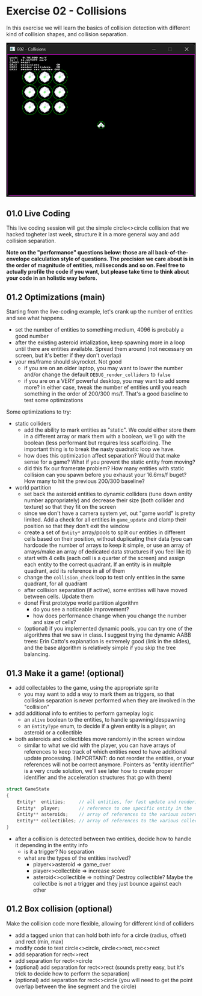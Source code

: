 # Exercise 02 - Collisions
In this exercise we will learn the basics of collision detection with different kind of collision shapes, and collision separation.

![live_coding_result](../media/e02_0.png)


## 01.0 Live Coding
This live coding session will get the simple circle<>circle collision that we hacked togheter last week,
structure it in a more general way and add collision separation.

**Note on the "performance" questions below: those are all back-of-the-envelope calculation style of questions. The precision we care about is in the order of magnitude of entities, milliseconds and so on. Feel free to actually profile the code if you want, but please take time to think about your code in an holistic way before.**

## 01.2 Optimizations (main)
Starting from the live-coding example, let's crank up the number of entities and see what happens.
- set the number of entities to something medium, 4096 is probably a good number
- after the existing asteroid intialization, keep spawning more in a loop until there are entities available.
  Spread them around (not necessary on screen, but it's better if they don't overlap)
- your ms/frame should skyrocket. Not good
	- if you are on an older laptop, you may want to lower the number and/or change the default `DEBUG_render_colliders` to `false`
	- if you are on a VERY powerful desktop, you may want to add some more?
  in either case, tweak the number ef entities until you reach something in the order of 200/300 ms/f. That's a good baseline to test some optimizations

Some optimizations to try:
- static colliders
	- add the ability to mark entities as "static". We could either store them in a different array or mark them with a boolean, we'll go with the boolean (less performant but requires less scaffolding. The important thing is to break the nasty quadratic loop we have.
	- how does this optimization affect separation? Would that make sense for a game? What if you prevent the static entity from moving?
	- did this fix our framerate problem? How many entities with static collision can you spawn before you exhaust your 16.6ms/f buget? How many to hit the previous 200/300 baseline?
- world partition
	- set back the asteroid entities to dynamic colliders (tune down entity number appropriately) and decrease their size (both collider and texture) so that they fit on the screen
	- since we don't have a camera system yet, out "game world" is pretty limited. Add a check for all entities in `game_update` and clamp their position so that they don't exit the window
	- create a set of `Entity*` array/pools to split our entities in different cells based on their position, without duplicating their data (you can hardcode the number of arrays to keep it simple, or use an array of arrays/make an array of dedicated data structures if you feel like it)
	- start with 4 cells (each cell is a quarter of the screen) and assign each entity to the correct quadrant. If an entity is in multple quadrant, add its reference in all of them
	- change the `collision_check` loop to test only entities in the same quadrant, for all quadrant
	- after collision separation (if active), some entities will have moved between cells. Update them
	- done! First prototype world partition algorithm
		- do you see a noticeable improvement?
		- how does performance change when you change the number and size of cells?
	- (optional) if you implemented dynamic pools, you can try one of the algorithms that we saw in class. I suggest trying the dynamic AABB trees: Erin Catto's explanation is extremely good (link in the slides), and the base algorithm is relatively simple if you skip the tree balancing.


## 01.3 Make it a game! (optional)
- add collectables to the game, using the appropriate sprite
	- you may want to add a way to mark them as triggers, so that collision separation is never performed when they are involved in the "collision"
- add additional info to entities to perform gameplay logic
	- an `alive` boolean to the entities, to handle spawning/despawning
	- an `EntityType` enum, to decide if a given entity is a player, an asteroid or a collectible
- both asteroids and collectibles move randomly in the screen window
	- similar to what we did with the player, you can have arrays of references to keep track of which entities need to have additional update processing. (IMPORTANT: do not reorder the entities, or your references will not be correct anymore. Pointers as "entity identifier" is a very crude solution, we'll see later how to create proper identifier and the acceleration structures that go with them)
```c++
struct GameState
{
	Entity*  entities;     // all entities, for fast update and rendering
	Entity*  player;       // reference to one specific entity in the `entities` array
	Entity** asteroids;    // array of references to the various asteroids. Their actual data resides in the `entities` array
	Entity** collectibles; // array of references to the various collectibles. Their actual data resides in the `entities` array
}
```
- after a collision is detected between two entities, decide how to handle it depending in the entity info
	- is it a trigger? No separation
	- what are the types of the entities involved?
		- player<>asteroid    => game_over
		- player<>collectible => increase score
		- asteroid<>collectible => nothing? Destroy collectible? Maybe the collectibe is not a trigger and they just bounce against each other

## 01.2 Box collision (optional)
Make the collision code more flexible, allowing for different kind of colliders
- add a tagged union that can hold both info for a circle (radius, offset) and rect (min, max)
- modify code to test circle<>circle, circle<>rect, rec<>rect
- add separation for rect<>rect
- add separation for rect<>circle
- (optional) add separation for rect<>rect (sounds pretty easy, but it's trick to decide how to perform the separation)
- (optional) add separation for rect<>circle (you will need to get the point overlap between the line segment and the circle)
